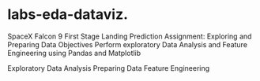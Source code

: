 # labs-eda-dataviz.
SpaceX Falcon 9 First Stage Landing Prediction
Assignment: Exploring and Preparing Data
Objectives
Perform exploratory Data Analysis and Feature Engineering using Pandas and Matplotlib

Exploratory Data Analysis
Preparing Data Feature Engineering
